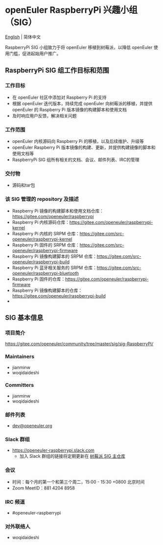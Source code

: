 # openEuler RaspberryPi 兴趣小组（SIG）
[English](./sig-RaspberryPi.md) | 简体中文

RaspberryPi SIG 小组致力于将 openEuler 移植到树莓派，以降低 openEuler 使用门槛，促进起始用户推广。


## RaspberryPi SIG 组工作目标和范围

### 工作目标

 - 在 openEuler 社区中添加对 Raspberry Pi 的支持
 - 根据 openEuler 迭代版本，持续完成 openEuler 向树莓派的移植，并提供 openEuler 的 Raspberry Pi 版本镜像的构建脚本和使用文档
 - 及时响应用户反馈，解决相关问题

### 工作范围

 - openEuler 内核源码向 Raspberry Pi 的移植，以及后续维护、升级等
 - openEuler Raspberry Pi 版本镜像的构建、更新，并提供构建镜像的脚本和使用文档等
 - RaspberryPi SIG 组所有相关的文档、会议、邮件列表、IRC的管理

### 交付物

- 源码和tar包

### 该 SIG 管理的 repository 及描述

- Raspberry Pi 镜像的构建脚本和使用文档仓库：https://gitee.com/openeuler/raspberrypi
- Raspberry Pi 内核源码仓库：https://gitee.com/openeuler/raspberrypi-kernel
- Raspberry Pi 内核的 SRPM 仓库：https://gitee.com/src-openeuler/raspberrypi-kernel
- Raspberry Pi 固件的 SRPM 仓库：https://gitee.com/src-openeuler/raspberrypi-firmware
- Raspberry Pi 镜像构建脚本的 SRPM 仓库：https://gitee.com/src-openeuler/raspberrypi-build
- Raspberry Pi 蓝牙相关服务的 SRPM 仓库：https://gitee.com/src-openeuler/raspberrypi-bluetooth
- Raspberry Pi 固件的仓库：https://gitee.com/openeuler/raspberrypi-firmware
- Raspberry Pi 镜像构建脚本的仓库：https://gitee.com/openeuler/raspberrypi-build
- 
## SIG 基本信息

### 项目简介

https://gitee.com/openeuler/community/tree/master/sig/sig-RaspberryPi/

### Maintainers
- jianminw
- woqidaideshi

### Committers
- jianminw
- woqidaideshi

### 邮件列表
- dev@openeuler.org

### Slack 群组
- https://openeuler-raspberrypi.slack.com
  - 加入 Slack 群组的链接将定期更新在 [树莓派 SIG 主仓库](https://gitee.com/openeuler/raspberrypi)

### 会议
- 时间：每个月的第一个和第三个周二，15:00 - 15:30 +0800 北京时间
- Zoom MeetID：881 4204 8958

### IRC 频道
- #openeuler-raspberrypi

### 对外联络人
- woqidaideshi
